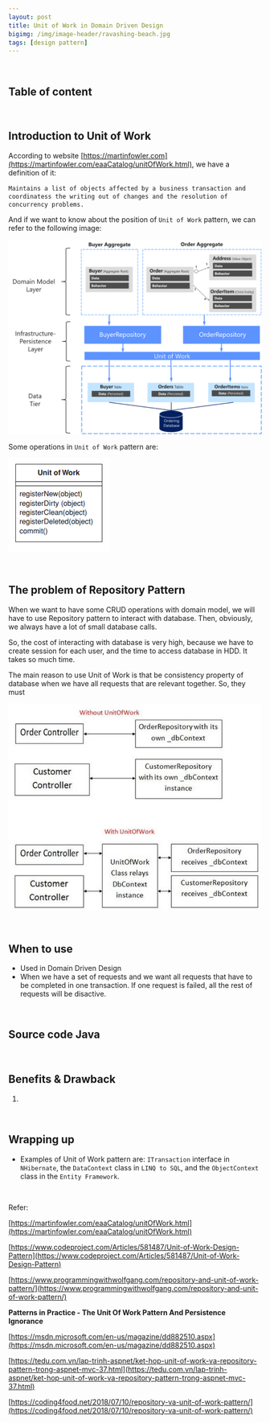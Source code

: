 ```yaml
---
layout: post
title: Unit of Work in Domain Driven Design
bigimg: /img/image-header/ravashing-beach.jpg
tags: [design pattern]
---
```





<br>

## Table of content




<br>

## Introduction to Unit of Work
According to website [https://martinfowler.com](https://martinfowler.com/eaaCatalog/unitOfWork.html), we have a definition of it:

```
Maintains a list of objects affected by a business transaction and coordinatess the writing out of changes and the resolution of concurrency problems.
```

And if we want to know about the position of ```Unit of Work``` pattern, we can refer to the following image:

![](../img/Architecture-pattern/Domain-driven-design/relationship-repositories-aggregate-db-table.png)


Some operations in ```Unit of Work``` pattern are:

![](../img/design-pattern/unit-of-work/class-diagram-unit-of-work.png)


<br>

## The problem of Repository Pattern
When we want to have some CRUD operations with domain model, we will have to use Repository pattern to interact with database. Then, obviously, we always have a lot of small database calls.

So, the cost of interacting with database is very high, because we have to create session for each user, and the time to access database in HDD. It takes so much time.

The main reason to use Unit of Work is that be consistency property of database when we have all requests that are relevant together. So, they must 

![](../img/design-pattern/unit-of-work/Unit-of-Work-usage.png)

<br>

## When to use
- Used in Domain Driven Design
- When we have a set of requests and we want all requests that have to be completed in one transaction. If one request is failed, all the rest of requests will be disactive.

<br>

## Source code Java




<br>

## Benefits & Drawback
1. 


<br>

## Wrapping up
- Examples of Unit of Work pattern are: ```ITransaction``` interface in ```NHibernate```, the ```DataContext``` class in ```LINQ to SQL```, and the ```ObjectContext``` class in the ```Entity Framework```.



<br>

Refer:

[https://martinfowler.com/eaaCatalog/unitOfWork.html](https://martinfowler.com/eaaCatalog/unitOfWork.html)

[https://www.codeproject.com/Articles/581487/Unit-of-Work-Design-Pattern](https://www.codeproject.com/Articles/581487/Unit-of-Work-Design-Pattern)

[https://www.programmingwithwolfgang.com/repository-and-unit-of-work-pattern/](https://www.programmingwithwolfgang.com/repository-and-unit-of-work-pattern/)

**Patterns in Practice - The Unit Of Work Pattern And Persistence Ignorance**

[https://msdn.microsoft.com/en-us/magazine/dd882510.aspx](https://msdn.microsoft.com/en-us/magazine/dd882510.aspx)

[https://tedu.com.vn/lap-trinh-aspnet/ket-hop-unit-of-work-va-repository-pattern-trong-aspnet-mvc-37.html](https://tedu.com.vn/lap-trinh-aspnet/ket-hop-unit-of-work-va-repository-pattern-trong-aspnet-mvc-37.html)

[https://coding4food.net/2018/07/10/repository-va-unit-of-work-pattern/](https://coding4food.net/2018/07/10/repository-va-unit-of-work-pattern/)
